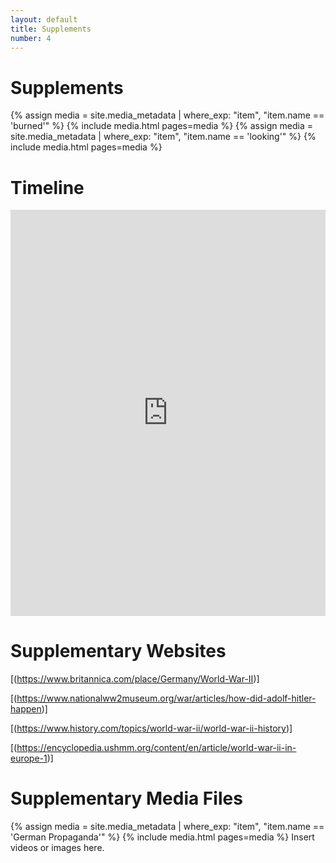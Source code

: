 ```yaml
---
layout: default
title: Supplements
number: 4
---
```


# Supplements

{% assign media = site.media_metadata | where_exp: "item", "item.name == 'burned'" %} {% include media.html pages=media %}
{% assign media = site.media_metadata | where_exp: "item", "item.name == 'looking'" %} {% include media.html pages=media %}

# Timeline

<iframe src='https://cdn.knightlab.com/libs/timeline3/latest/embed/index.html?source=1KV2ZkC5afvL5YQ8R8ZY46kVCT93boiaYwolvdMLwk3c&font=Default&lang=en&initial_zoom=2&height=650' width='100%' height='650' webkitallowfullscreen mozallowfullscreen allowfullscreen frameborder='0'></iframe>

# Supplementary Websites

[(https://www.britannica.com/place/Germany/World-War-II)]

[(https://www.nationalww2museum.org/war/articles/how-did-adolf-hitler-happen)]

[(https://www.history.com/topics/world-war-ii/world-war-ii-history)]

[(https://encyclopedia.ushmm.org/content/en/article/world-war-ii-in-europe-1)]

# Supplementary Media Files
{% assign media = site.media_metadata | where_exp: "item", "item.name == 'German Propaganda'" %} {% include media.html pages=media %}
Insert videos or images here.
